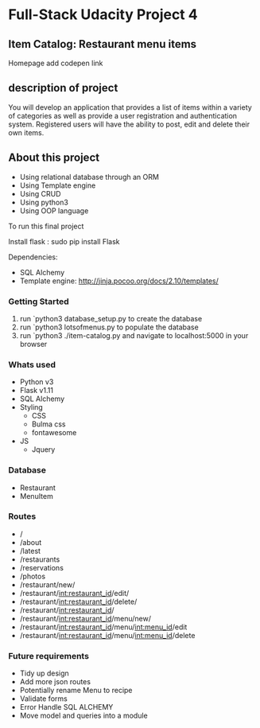 # Full-Stack Udacity Project 4

## Item Catalog: Restaurant menu items

Homepage
add codepen link

## description of project
You will develop an application that provides a list of items within a variety of categories as well as provide a user 
registration and authentication system. Registered users will have the ability to post, edit and delete their own items.

## About this project
* Using relational database through an ORM
* Using Template engine
* Using CRUD
* Using python3
* Using OOP language

To run this final project

Install flask : sudo pip install Flask

Dependencies:
* SQL Alchemy
* Template engine: http://jinja.pocoo.org/docs/2.10/templates/

### Getting Started
1. run `python3 database_setup.py to create the database
2. run `python3 lotsofmenus.py to populate the database
3. run `python3 ./item-catalog.py and navigate to localhost:5000 in your browser

### Whats used 
- Python v3
- Flask v1.11
- SQL Alchemy
- Styling
    - CSS
    - Bulma css
    - fontawesome
- JS
    - Jquery
 
### Database
- Restaurant
- MenuItem

### Routes
- /
- /about
- /latest
- /restaurants
- /reservations
- /photos
- /restaurant/new/
- /restaurant/<int:restaurant_id>/edit/
- /restaurant/<int:restaurant_id>/delete/
- /restaurant/<int:restaurant_id>/
- /restaurant/<int:restaurant_id>/menu/new/
- /restaurant/<int:restaurant_id>/menu/<int:menu_id>/edit
- /restaurant/<int:restaurant_id>/menu/<int:menu_id>/delete

### Future requirements
* Tidy up design
* Add more json routes
* Potentially rename Menu to recipe
* Validate forms 
* Error Handle SQL ALCHEMY 
* Move model and queries into a module